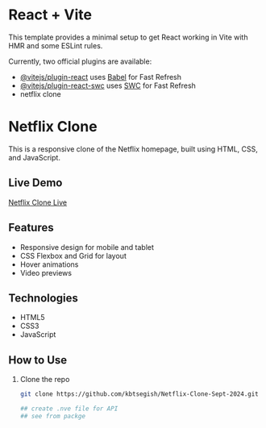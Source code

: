 # React + Vite

This template provides a minimal setup to get React working in Vite with HMR and some ESLint rules.

Currently, two official plugins are available:

- [@vitejs/plugin-react](https://github.com/vitejs/vite-plugin-react/blob/main/packages/plugin-react/README.md) uses [Babel](https://babeljs.io/) for Fast Refresh
- [@vitejs/plugin-react-swc](https://github.com/vitejs/vite-plugin-react-swc) uses [SWC](https://swc.rs/) for Fast Refresh
- netflix clone 

# Netflix Clone

This is a responsive clone of the Netflix homepage, built using HTML, CSS, and JavaScript.

## Live Demo
[Netflix Clone Live](https://kbtsegish.github.io/Netflix-Clone-Sept-2024/)

## Features
- Responsive design for mobile and tablet
- CSS Flexbox and Grid for layout
- Hover animations
- Video previews

## Technologies
- HTML5
- CSS3
- JavaScript

## How to Use
1. Clone the repo
   ```bash
   git clone https://github.com/kbtsegish/Netflix-Clone-Sept-2024.git

   ## create .nve file for API
   ## see from packge 
